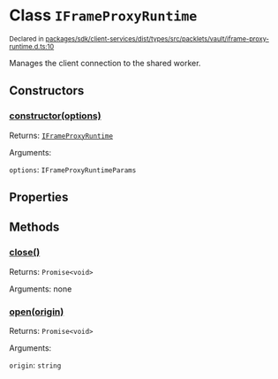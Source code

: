 # Class `IFrameProxyRuntime`
<sub>Declared in [packages/sdk/client-services/dist/types/src/packlets/vault/iframe-proxy-runtime.d.ts:10]()</sub>


Manages the client connection to the shared worker.

## Constructors
### [constructor(options)]()


Returns: <code>[IFrameProxyRuntime](/api/@dxos/client/classes/IFrameProxyRuntime)</code>

Arguments: 

`options`: <code>IFrameProxyRuntimeParams</code>

## Properties

## Methods
### [close()]()


Returns: <code>Promise&lt;void&gt;</code>

Arguments: none
### [open(origin)]()


Returns: <code>Promise&lt;void&gt;</code>

Arguments: 

`origin`: <code>string</code>